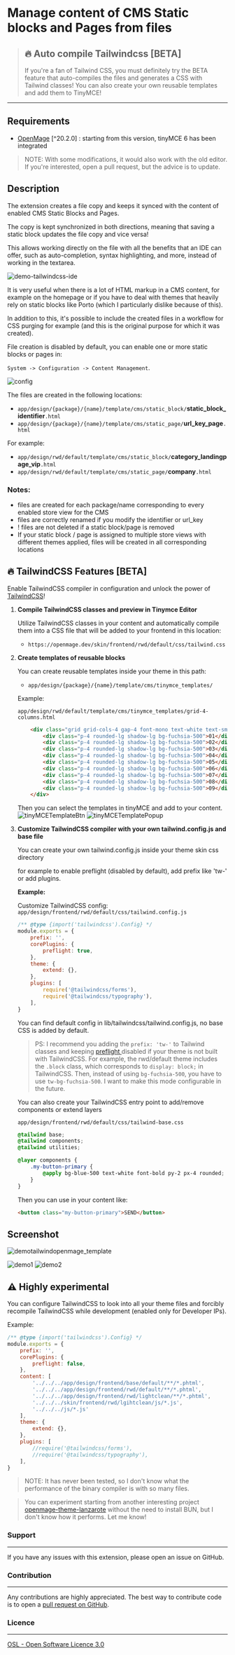 # Manage content of CMS Static blocks and Pages from files
> ## 🔥 Auto compile Tailwindcss [BETA]
> If you're a fan of Tailwind CSS, you must definitely try the BETA feature that auto-compiles the files and generates a CSS with Tailwind classes!
> You can also create your own reusable templates and add them to TinyMCE!

---

## Requirements
- [OpenMage](https://github.com/OpenMage/magento-lts) [^20.2.0] : starting from this version, tinyMCE 6 has been integrated

> NOTE: With some modifications, it would also work with the old editor. If you're interested, open a pull request, but the advice is to update.

## Description

The extension creates a file copy and keeps it synced with the content of enabled CMS Static Blocks and Pages.

The copy is kept synchronized in both directions, meaning that saving a static block updates the file copy and vice versa! 

This allows working directly on the file with all the benefits that an IDE can offer, such as auto-completion, syntax highlighting, and more, instead of working in the textarea.

![demo-tailwindcss-ide](https://github.com/magemega/openmage-mm_cmscontentfilemode/assets/5071467/04a25905-63db-4f70-8243-8501d215de49)

It is very useful when there is a lot of HTML markup in a CMS content, for example on the homepage or if you have to deal with themes that heavily rely on static blocks like Porto (which I particularly dislike because of this).

In addition to this, it's possible to include the created files in a workflow for CSS purging for example (and this is the original purpose for which it was created).

File creation is disabled by default, you can enable one or more static blocks or pages in:

 `System -> Configuration -> Content Management`.

![config](https://github.com/magemega/openmage-mm_cmscontentfilemode/assets/5071467/503d5d3e-46eb-4868-8fff-815e996bbeab)



The files are created in the following locations:
- `app/design/{package}/{name}/template/cms/static_block/`**static_block_identifier**`.html`
- `app/design/{package}/{name}/template/cms/static_page/`**url_key_page**`.html`

For example:
- `app/design/rwd/default/template/cms/static_block/`**category_landingpage_vip**`.html`
- `app/design/rwd/default/template/cms/static_page/`**company**`.html`

### Notes:
- files are created for each package/name corresponding to every enabled store view for the CMS
- files are correctly renamed if you modify the identifier or url_key
- ! files are not deleted if a static block/page is removed
- If your static block / page is assigned to multiple store views with different themes applied, files will be created in all corresponding locations

## 🔥 TailwindCSS Features [BETA]

Enable TailwindCSS compiler in configuration and unlock the power of [TailwindCSS](https://tailwindcss.com/docs/utility-first)!

1. **Compile TailwindCSS classes and preview in Tinymce Editor**
    
    Utilize TailwindCSS classes in your content and automatically compile them into a CSS file that will be added to your frontend in this location:

    - `https://openmage.dev/skin/frontend/rwd/default/css/tailwind.css`

2. **Create templates of reusable blocks**
    
    You can create reusable templates inside your theme in this path:
    
    - `app/design/{package}/{name}/template/cms/tinymce_templates/`

    Example:
    
    `app/design/rwd/default/template/cms/tinymce_templates/grid-4-columns.html`
    ```html
        <div class="grid grid-cols-4 gap-4 font-mono text-white text-sm text-center font-bold leading-6 bg-stripes-fuchsia rounded-lg mt-12 mb-12">
            <div class="p-4 rounded-lg shadow-lg bg-fuchsia-500">01</div>
            <div class="p-4 rounded-lg shadow-lg bg-fuchsia-500">02</div>
            <div class="p-4 rounded-lg shadow-lg bg-fuchsia-500">03</div>
            <div class="p-4 rounded-lg shadow-lg bg-fuchsia-500">04</div>
            <div class="p-4 rounded-lg shadow-lg bg-fuchsia-500">05</div>
            <div class="p-4 rounded-lg shadow-lg bg-fuchsia-500">06</div>
            <div class="p-4 rounded-lg shadow-lg bg-fuchsia-500">07</div>
            <div class="p-4 rounded-lg shadow-lg bg-fuchsia-500">08</div>
            <div class="p-4 rounded-lg shadow-lg bg-fuchsia-500">09</div>
        </div>
    ```
    
    Then you can select the templates in tinyMCE and add to your content.
    ![tinyMCETemplateBtn](https://github.com/magemega/openmage-mm_cmscontentfilemode/assets/5071467/93918c71-0587-4671-b753-6e766141b6ff)
    ![tinyMCETemplatePopup](https://github.com/magemega/openmage-mm_cmscontentfilemode/assets/5071467/457868c7-1660-42be-b951-0b6b35b916a8)



4. **Customize TailwindCSS compiler with your own tailwind.config.js and base file**

    You can create your own tailwind.config.js inside your theme skin css directory

    for example to enable preflight (disabled by default), add prefix like 'tw-' or add plugins.

    **Example:**

    Customize TailwindCSS config:
    `app/design/frontend/rwd/default/css/tailwind.config.js`
    ```js
    /** @type {import('tailwindcss').Config} */
    module.exports = {
        prefix: '',
        corePlugins: {
            preflight: true,
        },
        theme: {
            extend: {},
        },
        plugins: [
            require('@tailwindcss/forms'),
            require('@tailwindcss/typography'),
        ],
    }
    ```
    You can find default config in lib/tailwindcss/tailwind.config.js, no base CSS is added by default.

    > PS: I recommend you adding the `prefix: 'tw-'` to Tailwind classes and keeping [preflight ](https://tailwindcss.com/docs/preflight) disabled if your theme is not built with TailwindCSS. For example, the rwd/default theme includes the `.block` class, which corresponds to `display: block;` in TailwindCSS. Then, instead of using `bg-fuchsia-500`, you have to use `tw-bg-fuchsia-500`. I want to make this mode configurable in the future.


    You can also create your TailwindCSS entry point to add/remove components or extend layers

    `app/design/frontend/rwd/default/css/tailwind-base.css`
    ```css
    @tailwind base;
    @tailwind components;
    @tailwind utilities;

    @layer components {
        .my-button-primary {
            @apply bg-blue-500 text-white font-bold py-2 px-4 rounded;
        }
    }
    ```
    Then you can use in your content like:
    ```html
    <button class="my-button-primary">SEND</button>
    ```

Screenshot
----------
![demotailwindopenmage_template](https://github.com/magemega/openmage-mm_cmscontentfilemode/assets/5071467/6fff76f3-53b3-4347-afcc-32a2f1553ad1)

![demo1](https://github.com/magemega/openmage-mm_cmscontentfilemode/assets/5071467/6b23373f-db11-482a-b5c3-6c188b828324)
![demo2](https://github.com/magemega/openmage-mm_cmscontentfilemode/assets/5071467/dd2a3817-f183-4f24-a9cb-4640bdfefd9c)



## ⚠️ Highly experimental

You can configure TailwindCSS to look into all your theme files and forcibly recompile TailwindCSS while development (enabled only for Developer IPs).

Example:
```js
/** @type {import('tailwindcss').Config} */
module.exports = {
    prefix: '',
    corePlugins: {
        preflight: false,
    },
    content: [
        '../../../app/design/frontend/base/default/**/*.phtml',
        '../../../app/design/frontend/rwd/default/**/*.phtml',
        '../../../app/design/frontend/rwd/lightclean/**/*.phtml',
        '../../../skin/frontend/rwd/lgihtclean/js/*.js',
        '../../../js/*.js'
    ],
    theme: {
        extend: {},
    },
    plugins: [
        //require('@tailwindcss/forms'),
        //require('@tailwindcss/typography'),
    ],
}
```
> NOTE: It has never been tested, so I don't know what the performance of the binary compiler is with so many files.

> You can experiment starting from another interesting project [openmage-theme-lanzarote](https://github.com/fballiano/openmage-theme-lanzarote) without the need to install BUN, but I don't know how it performs. Let me know!



### Support
-------
If you have any issues with this extension, please open an issue on GitHub.

### Contribution
------------
Any contributions are highly appreciated. The best way to contribute code is to open a
[pull request on GitHub](https://help.github.com/articles/using-pull-requests).

### Licence
-------
[OSL - Open Software Licence 3.0](http://opensource.org/licenses/osl-3.0.php)
